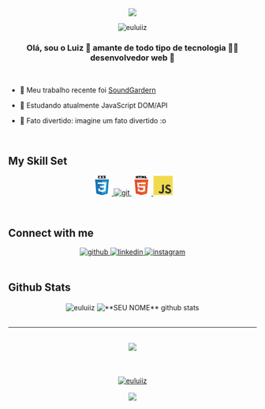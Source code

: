 <div align="center">
<img src="https://sdk.bitmoji.com/render/panel/5e845383-93bc-40c1-bdde-3574c1b7c810-4fbad1a6-cf53-4e76-85d0-554ad654afe1-v1.png?transparent=1&palette=1" align="center" width="250px" />
<p align="center"> <img src="https://komarev.com/ghpvc/?username=euluiiz&label=Visitantes&color=8f0099&style=flat" alt="euluiiz" /> </p>
</div>  
  

### <div align="center">Olá, sou o Luiz 👋 amante de todo tipo de tecnologia 👨‍💻 desenvolvedor web 🚀</div>  

<br/>
  

- 🧠 Meu trabalho recente foi [SoundGardern](https://github.com/EuLuiiz/soundgardern-hands-on2)  
  

- 💭 Estudando atualmente JavaScript DOM/API  
  

- 👾 Fato divertido: imagine um fato divertido :o  
  

<br/> 


## My Skill Set  
<div align="center">  
<p align="center"> <a href="https://www.w3schools.com/css/" target="_blank" rel="noreferrer"> <img src="https://raw.githubusercontent.com/devicons/devicon/master/icons/css3/css3-original-wordmark.svg" alt="css3" width="40" height="40"/> </a> <a href="https://git-scm.com/" target="_blank" rel="noreferrer"> <img src="https://www.vectorlogo.zone/logos/git-scm/git-scm-icon.svg" alt="git" width="40" height="40"/> </a> <a href="https://www.w3.org/html/" target="_blank" rel="noreferrer"> <img src="https://raw.githubusercontent.com/devicons/devicon/master/icons/html5/html5-original-wordmark.svg" alt="html5" width="40" height="40"/> </a> <a href="https://developer.mozilla.org/en-US/docs/Web/JavaScript" target="_blank" rel="noreferrer"> <img src="https://raw.githubusercontent.com/devicons/devicon/master/icons/javascript/javascript-original.svg" alt="javascript" width="40" height="40"/> </a> </p>
</div>  

<br/>  


## Connect with me  
<div align="center">
<a href="https://github.com/EuLuiiz" target="_blank">
<img src=https://img.shields.io/badge/github-%2324292e.svg?&style=for-the-badge&logo=github&logoColor=white alt=github style="margin-bottom: 5px;" />
</a>
<a href="https://linkedin.com/in/victorluiz0" target="_blank">
<img src=https://img.shields.io/badge/linkedin-%231E77B5.svg?&style=for-the-badge&logo=linkedin&logoColor=white alt=linkedin style="margin-bottom: 5px;" />
</a>
<a href="https://instagram.com/luiiz.sla" target="_blank">
<img src=https://img.shields.io/badge/instagram-%23000000.svg?&style=for-the-badge&logo=instagram&logoColor=white alt=instagram style="margin-bottom: 5px;" />
</a>  
</div>  
  

<br/>  


## Github Stats  

<div align="center">
<a>
  <img align="center" src="https://github-readme-stats.vercel.app/api/top-langs?username=euluiiz&show_icons=true&theme=tokyonight&locale=en&layout=compact" alt="euluiiz" />
</a>

<a>
 <img align="center" src="https://github-readme-stats.vercel.app/api?username=euluiiz&show_icons=true&theme=tokyonight&line_height=27" alt="**SEU NOME** github stats"/>
</a>
</div>

<br/>  


----

<br/>  

<div align="center"><img src="https://spotify-github-profile.vercel.app/api/view?uid=31ow6mxssvolwpsgyxuytsyw4gau&cover_image=false&theme=default&bar_color=b14ea9&bar_color_cover=true" /></div>  

<br/>  
<br/>  

<div align="center">
            <p><a href="https://www.buymeacoffee.com/euluiiz"> <img align="center" src="https://cdn.buymeacoffee.com/buttons/v2/default-yellow.png" height="50" width="210" alt="euluiiz" /></a></p>
            <img src="https://sdk.bitmoji.com/render/panel/72ac9e93-804e-43eb-9e06-7270df7b4d41-4fbad1a6-cf53-4e76-85d0-554ad654afe1-v1.png?transparent=1&palette=1" align="center" width="250px" />
            </div>
